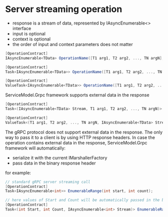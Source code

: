 # Server streaming operation

- response is a stream of data, represented by IAsyncEnumerable<> interface
- input is optional
- context is optional
- the order of input and context parameters does not matter

``` c#
[OperationContract]
IAsyncEnumerable<TData> OperationName([T1 arg1, T2 arg2, ..., TN argN], [CancellationToken|CallContext context]);

[OperationContract]
Task<IAsyncEnumerable<TData>> OperationName([T1 arg1, T2 arg2, ..., TN argN], [CancellationToken|CallContext context]);

[OperationContract]
ValueTask<IAsyncEnumerable<TData>> OperationName([T1 arg1, T2 arg2, ..., TN argN], [CancellationToken|CallContext context]);
```

ServiceModel.Grpc framework supports external data in the response

``` c#
[OperationContract]
Task<(IAsyncEnumerable<TData> Stream, T1 arg1, T2 arg2, ..., TN argN)> OperationName(...);

[OperationContract]
ValueTask<(T1 arg1, T2 arg2, ..., TN argN, IAsyncEnumerable<TData> Stream)> OperationName(...);
```

The gRPC protocol does not support external data in the response. The only way to pass it to a client is by using HTTP response headers.
In case the operation contains external data in the response, ServiceModel.Grpc framework will automatically:

- serialize it with the current IMarshallerFactory
- pass data in the binary response header

for example:

``` c#
// standard gRPC server streaming call
[OperationContract]
Task<IAsyncEnumerable<int>> EnumerableRange(int start, int count);

// here values of Start and Count will be automatically passed in the binary response header
[OperationContract]
Task<(int Start, int Count, IAsyncEnumerable<int> Stream)> EnumerableRange(int start, int count);
```
